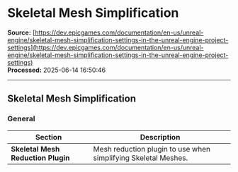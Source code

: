 # Skeletal Mesh Simplification

**Source:** [https://dev.epicgames.com/documentation/en-us/unreal-engine/skeletal-mesh-simplification-settings-in-the-unreal-engine-project-settings](https://dev.epicgames.com/documentation/en-us/unreal-engine/skeletal-mesh-simplification-settings-in-the-unreal-engine-project-settings)  
**Processed:** 2025-06-14 16:50:46

---

## Skeletal Mesh Simplification

### General

| **Section** | **Description** |
| --- | --- |
| **Skeletal Mesh Reduction Plugin** | Mesh reduction plugin to use when simplifying Skeletal Meshes. |